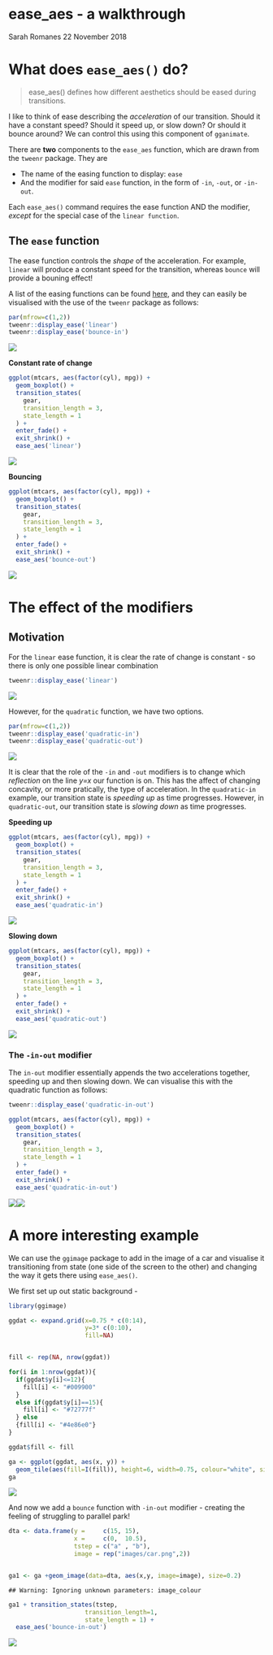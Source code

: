 ease\_aes - a walkthrough
================
Sarah Romanes
22 November 2018

# What does `ease_aes()` do?

> ease\_aes() defines how different aesthetics should be eased during
> transitions.

I like to think of ease describing the *acceleration* of our transition.
Should it have a constant speed? Should it speed up, or slow down? Or
should it bounce around? We can control this using this component of
`gganimate`.

There are **two** components to the `ease_aes` function, which are drawn
from the `tweenr` package. They are

  - The name of the easing function to display: `ease`
  - And the modifier for said `ease` function, in the form of `-in`,
    `-out`, or `-in-out`.

Each `ease_aes()` command requires the ease function AND the modifier,
*except* for the special case of the `linear function`.

## The `ease` function

The ease function controls the *shape* of the acceleration. For example,
`linear` will produce a constant speed for the transition, whereas
`bounce` will provide a bouning effect\!

A list of the easing functions can be found
[here](https://www.rdocumentation.org/packages/tweenr/versions/0.1.5/topics/display_ease),
and they can easily be visualised with the use of the `tweenr` package
as follows:

``` r
par(mfrow=c(1,2))
tweenr::display_ease('linear')
tweenr::display_ease('bounce-in')
```

![](ease_aes_files/figure-gfm/unnamed-chunk-2-1.png)<!-- -->

**Constant rate of change**

``` r
ggplot(mtcars, aes(factor(cyl), mpg)) + 
  geom_boxplot() + 
  transition_states(
    gear,
    transition_length = 3,
    state_length = 1
  ) +
  enter_fade() + 
  exit_shrink() +
  ease_aes('linear')
```

![](ease_aes_files/figure-gfm/unnamed-chunk-3-1.gif)<!-- -->

**Bouncing**

``` r
ggplot(mtcars, aes(factor(cyl), mpg)) + 
  geom_boxplot() + 
  transition_states(
    gear,
    transition_length = 3,
    state_length = 1
  ) +
  enter_fade() + 
  exit_shrink() +
  ease_aes('bounce-out')
```

![](ease_aes_files/figure-gfm/unnamed-chunk-4-1.gif)<!-- -->

# The effect of the modifiers

## Motivation

For the `linear` ease function, it is clear the rate of change is
constant - so there is only one possible linear combination

``` r
tweenr::display_ease('linear')
```

![](ease_aes_files/figure-gfm/unnamed-chunk-5-1.png)<!-- -->

However, for the `quadratic` function, we have two options.

``` r
par(mfrow=c(1,2))
tweenr::display_ease('quadratic-in')
tweenr::display_ease('quadratic-out')
```

![](ease_aes_files/figure-gfm/unnamed-chunk-6-1.png)<!-- -->

It is clear that the role of the `-in` and `-out` modifiers is to change
which *reflection* on the line *y=x* our function is on. This has the
affect of changing concavity, or more pratically, the type of
acceleration. In the `quadratic-in` example, our transition state is
*speeding up* as time progresses. However, in `quadratic-out`, our
transition state is *slowing down* as time progresses.

**Speeding up**

``` r
ggplot(mtcars, aes(factor(cyl), mpg)) + 
  geom_boxplot() + 
  transition_states(
    gear,
    transition_length = 3,
    state_length = 1
  ) +
  enter_fade() + 
  exit_shrink() +
  ease_aes('quadratic-in')
```

![](ease_aes_files/figure-gfm/unnamed-chunk-7-1.gif)<!-- -->

**Slowing down**

``` r
ggplot(mtcars, aes(factor(cyl), mpg)) + 
  geom_boxplot() + 
  transition_states(
    gear,
    transition_length = 3,
    state_length = 1
  ) +
  enter_fade() + 
  exit_shrink() +
  ease_aes('quadratic-out')
```

![](ease_aes_files/figure-gfm/unnamed-chunk-8-1.gif)<!-- -->

### The `-in-out` modifier

The `in-out` modifier essentially appends the two accelerations
together, speeding up and then slowing down. We can visualise this with
the quadratic function as follows:

``` r
tweenr::display_ease('quadratic-in-out')

ggplot(mtcars, aes(factor(cyl), mpg)) + 
  geom_boxplot() + 
  transition_states(
    gear,
    transition_length = 3,
    state_length = 1
  ) +
  enter_fade() + 
  exit_shrink() +
  ease_aes('quadratic-in-out')
```

![](ease_aes_files/figure-gfm/unnamed-chunk-9-1.png)<!-- -->![](ease_aes_files/figure-gfm/unnamed-chunk-9-1.gif)<!-- -->

# A more interesting example

We can use the `ggimage` package to add in the image of a car and
visualise it transitioning from state (one side of the screen to the
other) and changing the way it gets there using `ease_aes()`.

We first set up out static background -

``` r
library(ggimage)

ggdat <- expand.grid(x=0.75 * c(0:14),
                     y=3* c(0:10),
                     fill=NA)


fill <- rep(NA, nrow(ggdat))

for(i in 1:nrow(ggdat)){
  if(ggdat$y[i]<=12){
    fill[i] <- "#009900"
  }
  else if(ggdat$y[i]==15){
    fill[i] <- "#72777f"
  } else
  {fill[i] <- "#4e86e0"}
}

ggdat$fill <- fill

ga <- ggplot(ggdat, aes(x, y)) +
  geom_tile(aes(fill=I(fill)), height=6, width=0.75, colour="white", size=1.2) +theme_void()
ga
```

![](ease_aes_files/figure-gfm/unnamed-chunk-10-1.png)<!-- -->

And now we add a `bounce` function with `-in-out` modifier - creating
the feeling of struggling to parallel park\!

``` r
dta <- data.frame(y =     c(15, 15),
                  x =     c(0,  10.5),
                  tstep = c("a" , "b"),
                  image = rep("images/car.png",2))


ga1 <- ga +geom_image(data=dta, aes(x,y, image=image), size=0.2)
```

    ## Warning: Ignoring unknown parameters: image_colour

``` r
ga1 + transition_states(tstep,
                     transition_length=1,
                     state_length = 1) +
  ease_aes('bounce-in-out')
```

![](ease_aes_files/figure-gfm/unnamed-chunk-11-1.gif)<!-- -->

